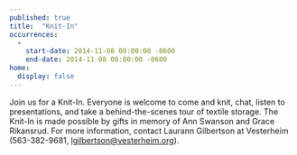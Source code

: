 ```yaml
---
published: true
title:  "Knit-In"
occurrences:
  -
    start-date: 2014-11-08 00:00:00 -0600
    end-date: 2014-11-08 00:00:00 -0600
home:
  display: false
---
```

Join us for a Knit-In. Everyone is welcome to come and knit, chat, listen to presentations, and take a behind-the-scenes tour of textile storage. The Knit-In is made possible by gifts in memory of Ann Swanson and Grace Rikansrud. For more information, contact Laurann Gilbertson at Vesterheim (563-382-9681, lgilbertson@vesterheim.org).
